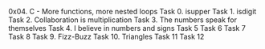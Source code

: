 0x04. C - More functions, more nested loops
Task 0. isupper
Task 1. isdigit
Task 2. Collaboration is multiplication
Task 3. The numbers speak for themselves
Task 4. I believe in numbers and signs
Task 5
Task 6
Task 7
Task 8
Task 9. Fizz-Buzz
Task 10. Triangles
Task 11
Task 12
